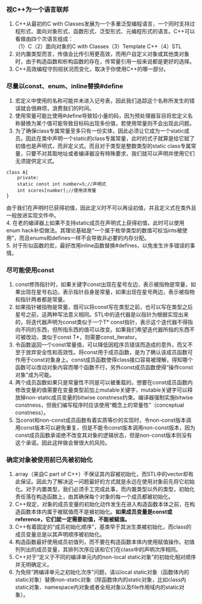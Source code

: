 ### 视C++为一个语言联邦
1. C++从最初的C with Classes发展为一个多重泛型编程语言，一个同时支持过程形式、面向对象形式、函数形式、泛型形式、元编程形式的语言。C++可以看做由四个次语言组成：  
（1）C（2）面向对象的C with Classes（3）Template C++（4）STL
2. 对内置类型而言，传值会比传引用更高效，而用户自定义对象或其他类对象时，由于构造函数和析构函数的存在，传常量引用一般来说都是更好的选择。
3. C++高效编程守则视状况而变化，取决于你使用C++的哪一部分。
### 尽量以const、enum、inline替换#define
1. 宏定义中使用的名称可能并未进入记号表，因此我们追踪这个名称所发生的错误就会很麻烦，浪费我们的时间。
2. 使用常量可能比使用#define导致较小量的码，因为预处理器盲目将宏定义名称替换为某个值可能导致目标码出现多份值，若使用常量则不会出现此问题。
3. 为了确保class专属常量至多只有一份实体，因此必须让它成为一个static成员。因此在类中声明一个static的class专属常量，此时的式子就算是给它赋了初值也是声明式，而非定义式。而且对于类型是整数类型的static class专属常量，只要不对其取地址或者编译器没有特殊要求，我们就可以声明并使用它们无须提供定义式。
```
class A{
    private:
    static const int number=5;//声明式
    int scores[number];//使用该常量
}
```
由于我们在声明时已获得初值，因此定义时不可以再设初值，并且定义式在类外且一般放进实现文件中。  
4. 在老的编译器上如果不支持static成员在声明式上获得初值，此时可以使用enum hack补偿做法。其理论基础是“一个属于枚举类型的数值可权当ints被使用”，而且enums和defines一样不会导致非必要的内存分配。  
5. 对于形似函数的宏，最好改用inline函数替换#defines，以免发生许多错误的事情。
### 尽可能使用const
1. const修饰指针时，如果关键字const出现在星号左边，表示被指物是常量，如果出现在星号右边，表示指针自身是常量，如果出现在星号两边，表示被指物和指针两者都是常量。
2. 如果指针被指物是常量，既可以将const写在类型之前，也可以写在类型之后星号之前，这两种写法意义相同。STL中的迭代器是以指针为根据实现出来的，将迭代器声明为const类似于一个T* const指针，表示这个迭代器不得指向不同的东西，但所指东西的值可以改变。如果我们希望迭代器所指的东西不可被改动，类似于const T*，则需要const_iterator。
3. 令函数返回一个const常量值，可以降低因程序员错误而造成的意外，而又不至于放弃安全性和高效性。将const用于成员函数，是为了确认该成员函数可作用于const对象身上。const成员函数使得class接口容易被理解，得知哪个函数可以改动对象内容而哪个函数不行，另外const成员函数使得“操作const对象”成为可能。
4. 两个成员函数如果只是常量性不同是可以被重载的。想要在const成员函数内修改变量的值需要在变量类型前加上mutable关键字，mutable关键字可以释放掉non-static成员变量的bitwise constness约束。编译器强制实施bitwise constness，但我们编写程序时应该使用“概念上的常量性”（conceptual constness）。
5. 当const和non-const成员函数有着实质等价的实现时，令non-const版本调用const版本可以避免重复，但是不能令const版本调用non-const版本，因为const成员函数承诺绝不改变其对象的逻辑状态，但是non-const版本则没有这个承诺。因此这样做会冒很大的风险。
### 确定对象被使用前已先被初始化
1. array（来自C part of C++）不保证其内容被初始化，而STL中的vector却有此保证。因此为了解决这一问题最好的方式就是永远在使用对象前先将它初始化。对于内置类型，我们必须手工完成此事，而内置类型以外的类型，初始化责任落在构造函数上，由其确保每个对象的每一个成员都被初始化。
2. C++规定，对象的成员变量的初始化动作发生在进入构造函数本体之前，在构造函数本体内属于被赋值而不是被初始化。**如果成员变量是const或reference，它们就一定需要初值，不能被赋值。**
3. C++有着固定的“成员初始化顺序”，基类早于其派生类被初始化，而class的成员变量总是以其声明顺序被初始化。
4. 构造函数最好使用成员初值列，而不要在构造函数本体内使用赋值操作。初值列列出的成员变量，其排列次序应该和它们在class中的声明次序相同。
5. C++对于“定义于不同的编译单元内的non-local static对象”的初始化相对顺序并无明确定义。
6. 为免除“跨编译单元之初始化次序”问题，请以local static对象（函数体内的static对象）替换non-static对象（除函数体内的static对象，比如class内static对象、namespace内对象或者全局对象以及file作用域内的static对象）。

